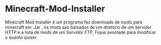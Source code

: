 # Minecraft-Mod-Installer
Minecraft Mod Installer è um programa faz downloads de mods para minecraft em .Jar , os mods sao baixados de um diretorio de um servidor HTTP e a lista de mods de um Servidor FTP, Fique avontade para modificar o quanto quiser.
